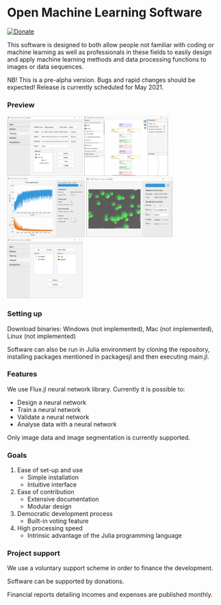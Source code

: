 # Open Machine Learning Software
[![Donate](https://img.shields.io/badge/Donate-PayPal-blue.svg)](https://www.paypal.com/donate/?hosted_button_id=EJ2J3BVKYPJPY)

This software is designed to both allow people not familiar with coding or machine learning as well as professionals in these fields to easily design and apply machine learning methods and data processing functions to images or data sequences.

NB! This is a pre-alpha version. Bugs and rapid changes should be expected! Release is currently scheduled for May 2021.

### Preview

<img  src="docs/screenshots/training.png" height = 140em> <img  src="docs/screenshots/designer.png" height = 140em> <img  src="docs/screenshots/trainingplot.png" height = 140em> <img  src="docs/screenshots/validationplot.png" height = 140em> <img  src="docs/screenshots/analysis.png" height = 140em>


### Setting up
Download binaries: Windows (not implemented), Mac (not implemented), Linux (not implemented)

Software can also be run in Julia environment by cloning the repository, installing packages mentioned in packagesjl and then executing main.jl.

### Features
We use Flux.jl neural network library. Currently it is possible to:
  - Design a neural network
  - Train a neural network
  - Validate a neural network
  - Analyse data with a neural network
  
Only image data and image segmentation is currently supported.

### Goals
1. Ease of set-up and use
      - Simple installation
      - Intuitive interface
2. Ease of contribution
      - Extensive documentation
      - Modular design
3. Democratic development process
      - Built-in voting feature
4. High processing speed
      - Intrinsic advantage of the Julia programming language

### Project support
We use a voluntary support scheme in order to finance the development. 

Software can be supported by donations.

Financial reports detailing incomes and expenses are published monthly.
